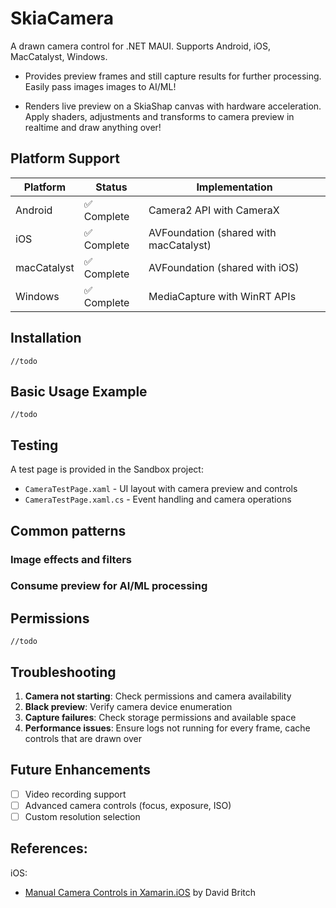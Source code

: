 ﻿# SkiaCamera

A drawn camera control for .NET MAUI.
Supports Android, iOS, MacCatalyst, Windows.


* Provides preview frames and still capture results for further processing.  
Easily pass images images to AI/ML!

* Renders live preview on a SkiaShap canvas with hardware acceleration.
Apply shaders, adjustments and transforms to camera preview in realtime and draw anything over!

## Platform Support

| Platform | Status | Implementation |
|----------|--------|----------------|
| Android | ✅ Complete | Camera2 API with CameraX |
| iOS | ✅ Complete | AVFoundation (shared with macCatalyst) |
| macCatalyst | ✅ Complete | AVFoundation (shared with iOS) |
| Windows | ✅ Complete | MediaCapture with WinRT APIs |

## Installation

```
//todo
```

## Basic Usage Example

```
//todo
```

## Testing

A test page is provided in the Sandbox project:
- `CameraTestPage.xaml` - UI layout with camera preview and controls
- `CameraTestPage.xaml.cs` - Event handling and camera operations

## Common patterns

### Image effects and filters

### Consume preview for AI/ML processing

## Permissions

```
//todo
```

## Troubleshooting

1. **Camera not starting**: Check permissions and camera availability
2. **Black preview**: Verify camera device enumeration
3. **Capture failures**: Check storage permissions and available space
4. **Performance issues**: Ensure logs not running for every frame, cache controls that are drawn over

## Future Enhancements

- [ ] Video recording support
- [ ] Advanced camera controls (focus, exposure, ISO)
- [ ] Custom resolution selection

## References:

iOS: 
* [Manual Camera Controls in Xamarin.iOS](https://github.com/MicrosoftDocs/xamarin-docs/blob/0506e3bf14b520776fc7d33781f89069bbc57138/docs/ios/user-interface/controls/intro-to-manual-camera-controls.md) by David Britch

